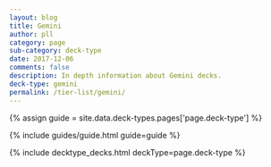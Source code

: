 ```yaml
---
layout: blog
title: Gemini
author: pll
category: page
sub-category: deck-type
date: 2017-12-06
comments: false
description: In depth information about Gemini decks.
deck-type: gemini
permalink: /tier-list/gemini/ 
---
```


{% assign guide = site.data.deck-types.pages['page.deck-type'] %}

{% include guides/guide.html guide=guide %}

{% include decktype_decks.html deckType=page.deck-type %}


